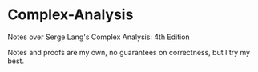 # Complex-Analysis
Notes over Serge Lang's Complex Analysis: 4th Edition

Notes and proofs are my own, no guarantees on correctness, but I try my best.
